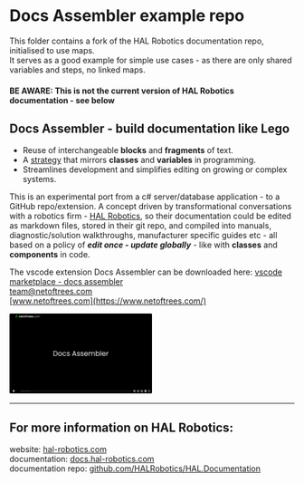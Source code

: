 # Docs Assembler example repo

This folder contains a fork of the HAL Robotics documentation repo, initialised to use maps.   
It serves as a good example for simple use cases - as there are only shared variables and steps, no linked maps. 
#### BE AWARE: This is not the current version of HAL Robotics documentation - see below


## Docs Assembler - build documentation like Lego

- Reuse of interchangeable **blocks** and **fragments** of text.
- A [strategy](#notes) that mirrors **classes** and **variables** in programming.
- Streamlines development and simplifies editing on growing or complex systems.
  


This is an experimental port from a c# server/database application - to a GitHub repo/extension. A concept driven by transformational conversations with a robotics firm - [HAL Robotics](https://hal-robotics.com), so their documentation could be edited as markdown files, stored in their git repo, and compiled into manuals, diagnostic/solution walkthroughs, manufacturer specific guides etc - all based on a policy of ***edit once - update globally*** - like with **classes** and **components** in code.


The vscode extension Docs Assembler can be downloaded here:
[vscode marketplace - docs assembler](https://marketplace.visualstudio.com/items?itemName=netoftrees.documentation-assembler)  
[team@netoftrees.com](mailto:team@netoftrees.com)  
[www.netoftrees.com](https://www.netoftrees.com/)


[<img src="Walkthrough-thumbnail.png" width="50%">](https://vimeo.com/1013352380?share=copy#t=0)




___________________________________________

## For more information on HAL Robotics:

website:
[hal-robotics.com](https://hal-robotics.com/)  
documentation:
[docs.hal-robotics.com](https://docs.hal-robotics.com/)  
documentation repo:
[github.com/HALRobotics/HAL.Documentation](https://github.com/HALRobotics/HAL.Documentation)


